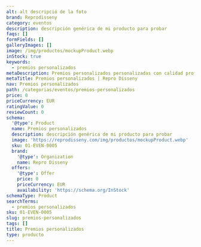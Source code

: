```yaml
---
alt: alt descripció de la foto
brand: Reprodisseny
category: eventos
description: descripción genérica de mi producto para probar
faqs: []
formFields: []
galleryImages: []
image: /img/productos/mockupProduct.webp
inStock: true
keywords:
  - premios personalizados
metaDescription: Premios personalizados personalizadas con calidad profesional en Cataluña.
metaTitle: Premios personalizados | Repro Disseny
nav: Premios personalizados
path: /categorias/eventos/premios-personalizados
price: 0
priceCurrency: EUR
ratingValue: 0
reviewCount: 0
schema:
  '@type': Product
  name: Premios personalizados
  description: descripción genérica de mi producto para probar
  image: 'https://reprodisseny.com/img/productos/mockupProduct.webp'
  sku: 01-EVEN-0005
  brand:
    '@type': Organization
    name: Repro Disseny
  offers:
    '@type': Offer
    price: 0
    priceCurrency: EUR
    availability: 'https://schema.org/InStock'
schemaType: Product
searchTerms:
  - premios personalizados
sku: 01-EVEN-0005
slug: premios-personalizados
tags: []
title: Premios personalizados
type: producto
---
```


